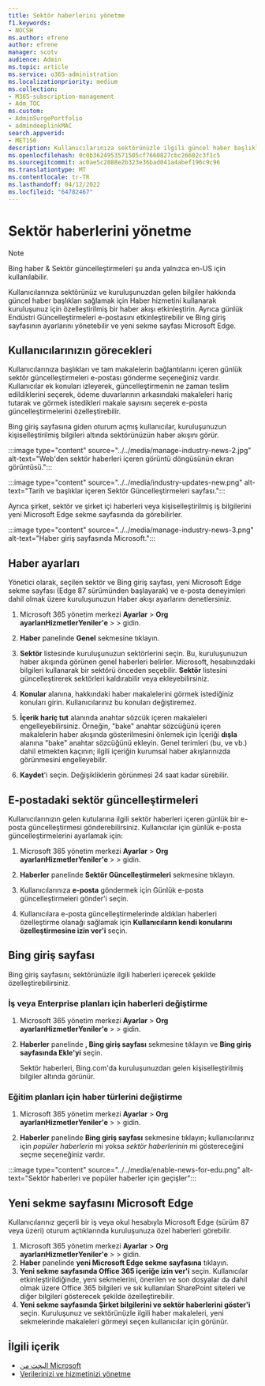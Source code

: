 ```yaml
---
title: Sektör haberlerini yönetme
f1.keywords:
- NOCSH
ms.author: efrene
author: efrene
manager: scotv
audience: Admin
ms.topic: article
ms.service: o365-administration
ms.localizationpriority: medium
ms.collection:
- M365-subscription-management
- Adm_TOC
ms.custom:
- AdminSurgePortfolio
- admindeeplinkMAC
search.appverid:
- MET150
description: Kullanıcılarınıza sektörünüzle ilgili güncel haber başlıklarını ve kuruluşunuzdaki bilgileri sağlayın, kuruluşunuz için özelleştirilmiş bir haber akışı sağlamak için Haber hizmetini kullanın.
ms.openlocfilehash: 0c0b3624953571505cf7660827cbc26602c3f1c5
ms.sourcegitcommit: ac0ae5c2888e2b323e36bad041a4abef196c9c96
ms.translationtype: MT
ms.contentlocale: tr-TR
ms.lasthandoff: 04/12/2022
ms.locfileid: "64782467"
---
```

# <a name="manage-industry-news"></a>Sektör haberlerini yönetme

> [!NOTE] 
> Bing haber & Sektör güncelleştirmeleri şu anda yalnızca en-US için kullanılabilir.

Kullanıcılarınıza sektörünüz ve kuruluşunuzdan gelen bilgiler hakkında güncel haber başlıkları sağlamak için Haber hizmetini kullanarak kuruluşunuz için özelleştirilmiş bir haber akışı etkinleştirin. Ayrıca günlük Endüstri Güncelleştirmeleri e-postasını etkinleştirebilir ve Bing giriş sayfasının ayarlarını yönetebilir ve yeni sekme sayfası Microsoft Edge.

## <a name="what-your-users-will-see"></a>Kullanıcılarınızın görecekleri

Kullanıcılarınıza başlıkları ve tam makalelerin bağlantılarını içeren günlük sektör güncelleştirmeleri e-postası gönderme seçeneğiniz vardır. Kullanıcılar ek konuları izleyerek, güncelleştirmenin ne zaman teslim edildiklerini seçerek, ödeme duvarlarının arkasındaki makaleleri hariç tutarak ve görmek istedikleri makale sayısını seçerek e-posta güncelleştirmelerini özelleştirebilir.

Bing giriş sayfasına giden oturum açmış kullanıcılar, kuruluşunuzun kişiselleştirilmiş bilgileri altında sektörünüzün haber akışını görür.

:::image type="content" source="../../media/manage-industry-news-2.jpg" alt-text="Web'den sektör haberleri içeren görüntü döngüsünün ekran görüntüsü.":::

:::image type="content" source="../../media/industry-updates-new.png" alt-text="Tarih ve başlıklar içeren Sektör Güncelleştirmeleri sayfası.":::

Ayrıca şirket, sektör ve şirket içi haberleri veya kişiselleştirilmiş iş bilgilerini yeni Microsoft Edge sekme sayfasında da görebilirler.

:::image type="content" source="../../media/manage-industry-news-3.png" alt-text="Haber giriş sayfasında Microsoft.":::

## <a name="news-settings"></a>Haber ayarları

Yönetici olarak, seçilen sektör ve Bing giriş sayfası, yeni Microsoft Edge sekme sayfası (Edge 87 sürümünden başlayarak) ve e-posta deneyimleri dahil olmak üzere kuruluşunuzun Haber akışı ayarlarını denetlersiniz. 

1. Microsoft 365 yönetim merkezi **Ayarlar** >  **Org** **ayarlarıHizmetlerYeniler'e** >  >  gidin.[](https://admin.microsoft.com/adminportal/home?#/Settings/Services/:/Settings/L1/BingNews)

1. **Haber** panelinde **Genel** sekmesine tıklayın.

1. **Sektör** listesinde kuruluşunuzun sektörlerini seçin. Bu, kuruluşunuzun haber akışında görünen genel haberleri belirler. Microsoft, hesabınızdaki bilgileri kullanarak bir sektörü önceden seçebilir. **Sektör** listesini güncelleştirerek sektörleri kaldırabilir veya ekleyebilirsiniz.

1. **Konular** alanına, hakkındaki haber makalelerini görmek istediğiniz konuları girin. Kullanıcılarınız bu konuları değiştiremez.

1. **İçerik hariç tut** alanında anahtar sözcük içeren makaleleri engelleyebilirsiniz. Örneğin, "bake" anahtar sözcüğünü içeren makalelerin haber akışında gösterilmesini önlemek için İçeriği **dışla** alanına "bake" anahtar sözcüğünü ekleyin. Genel terimleri (bu, ve vb.) dahil etmekten kaçının; ilgili içeriğin kurumsal haber akışlarınızda görünmesini engelleyebilir.

1. **Kaydet**'i seçin. Değişikliklerin görünmesi 24 saat kadar sürebilir.

## <a name="industry-updates-in-email"></a>E-postadaki sektör güncelleştirmeleri

Kullanıcılarınızın gelen kutularına ilgili sektör haberleri içeren günlük bir e-posta güncelleştirmesi gönderebilirsiniz. Kullanıcılar için günlük e-posta güncelleştirmelerini ayarlamak için:

1. Microsoft 365 yönetim merkezi **Ayarlar** >  **Org** **ayarlarıHizmetlerYeniler'e** >  >  gidin.[](https://admin.microsoft.com/adminportal/home?#/Settings/Services/:/Settings/L1/BingNews) 

1. **Haberler** panelinde **Sektör Güncelleştirmeleri** sekmesine tıklayın. 
1. Kullanıcılarınıza **e-posta** göndermek için Günlük e-posta güncelleştirmeleri gönder'i seçin.
1. Kullanıcılara e-posta güncelleştirmelerinde aldıkları haberleri özelleştirme olanağı sağlamak için **Kullanıcıların kendi konularını özelleştirmesine izin ver'i** seçin.

## <a name="bing-homepage"></a>Bing giriş sayfası

Bing giriş sayfasını, sektörünüzle ilgili haberleri içerecek şekilde özelleştirebilirsiniz.

### <a name="toggle-news-for-business-or-enterprise-plans"></a>İş veya Enterprise planları için haberleri değiştirme

1. Microsoft 365 yönetim merkezi **Ayarlar** >  **Org** **ayarlarıHizmetlerYeniler'e** >  >  gidin.[](https://admin.microsoft.com/adminportal/home?#/Settings/Services/:/Settings/L1/BingNews)

1. **Haberler** panelinde **, Bing giriş sayfası** sekmesine tıklayın ve **Bing giriş sayfasında Ekle'yi** seçin.

    Sektör haberleri, Bing.com'da kuruluşunuzdan gelen kişiselleştirilmiş bilgiler altında görünür.

### <a name="toggle-news-types-for-education-plans"></a>Eğitim planları için haber türlerini değiştirme

1. Microsoft 365 yönetim merkezi **Ayarlar** >  **Org** **ayarlarıHizmetlerYeniler'e** >  >  gidin.[](https://admin.microsoft.com/adminportal/home?#/Settings/Services/:/Settings/L1/BingNews)

1. **Haberler** panelinde **Bing giriş sayfası** sekmesine tıklayın; kullanıcılarınız için *popüler haberlerin* mi yoksa *sektör haberlerinin* mi göstereceğini seçme seçeneğiniz vardır.

:::image type="content" source="../../media/enable-news-for-edu.png" alt-text="Sektör haberleri ve popüler haberler için geçişler":::

## <a name="microsoft-edge-new-tab-page"></a>Yeni sekme sayfasını Microsoft Edge

Kullanıcılarınız geçerli bir iş veya okul hesabıyla Microsoft Edge (sürüm 87 veya üzeri) oturum açtıklarında kuruluşunuza özel haberleri görebilir.

1. Microsoft 365 yönetim merkezi **Ayarlar** >  **Org** **ayarlarıHizmetlerYeniler'e** >  >  gidin.[](https://admin.microsoft.com/adminportal/home?#/Settings/Services/:/Settings/L1/BingNews)
2. **Haber** panelinde **yeni Microsoft Edge sekme sayfasına** tıklayın.
3. **Yeni sekme sayfasında Office 365 içeriğe izin ver'i** seçin. Kullanıcılar etkinleştirildiğinde, yeni sekmelerini, önerilen ve son dosyalar da dahil olmak üzere Office 365 bilgileri ve sık kullanılan SharePoint siteleri ve diğer bilgileri gösterecek şekilde özelleştirebilir.
4. **Yeni sekme sayfasında Şirket bilgilerini ve sektör haberlerini göster'i** seçin. Kuruluşunuz ve sektörünüzle ilgili haber makaleleri, yeni sekmelerinde makaleleri görmeyi seçen kullanıcılar için görünür.

## <a name="related-content"></a>İlgili içerik

- [البحث من Microsoft](/microsoftsearch/)
- [Verilerinizi ve hizmetinizi yönetme](/admin)